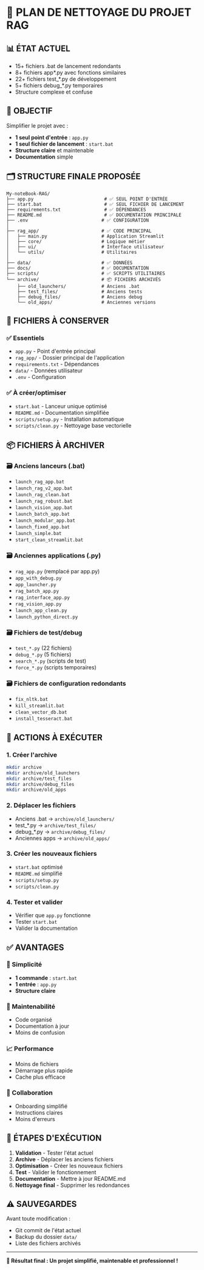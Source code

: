 # 🧹 PLAN DE NETTOYAGE DU PROJET RAG

## 📊 ÉTAT ACTUEL
- 15+ fichiers .bat de lancement redondants
- 8+ fichiers app*.py avec fonctions similaires
- 22+ fichiers test_*.py de développement
- 5+ fichiers debug_*.py temporaires
- Structure complexe et confuse

## 🎯 OBJECTIF
Simplifier le projet avec :
- **1 seul point d'entrée** : `app.py`
- **1 seul fichier de lancement** : `start.bat`
- **Structure claire** et maintenable
- **Documentation** simple

## 🗂️ STRUCTURE FINALE PROPOSÉE

```
My-noteBook-RAG/
├── app.py                          # ✅ SEUL POINT D'ENTRÉE
├── start.bat                       # ✅ SEUL FICHIER DE LANCEMENT
├── requirements.txt                # ✅ DÉPENDANCES
├── README.md                       # ✅ DOCUMENTATION PRINCIPALE
├── .env                           # ✅ CONFIGURATION
│
├── rag_app/                       # ✅ CODE PRINCIPAL
│   ├── main.py                    # Application Streamlit
│   ├── core/                      # Logique métier
│   ├── ui/                        # Interface utilisateur
│   └── utils/                     # Utilitaires
│
├── data/                          # ✅ DONNÉES
├── docs/                          # ✅ DOCUMENTATION
├── scripts/                       # ✅ SCRIPTS UTILITAIRES
└── archive/                       # 📦 FICHIERS ARCHIVÉS
    ├── old_launchers/             # Anciens .bat
    ├── test_files/                # Anciens tests
    ├── debug_files/               # Anciens debug
    └── old_apps/                  # Anciennes versions
```

## 📝 FICHIERS À CONSERVER

### ✅ Essentiels
- `app.py` - Point d'entrée principal
- `rag_app/` - Dossier principal de l'application
- `requirements.txt` - Dépendances
- `data/` - Données utilisateur
- `.env` - Configuration

### ✅ À créer/optimiser
- `start.bat` - Lanceur unique optimisé
- `README.md` - Documentation simplifiée
- `scripts/setup.py` - Installation automatique
- `scripts/clean.py` - Nettoyage base vectorielle

## 📦 FICHIERS À ARCHIVER

### 🗃️ Anciens lanceurs (.bat)
- `launch_rag_app.bat`
- `launch_rag_v2_app.bat`
- `launch_rag_clean.bat`
- `launch_rag_robust.bat`
- `launch_vision_app.bat`
- `launch_batch_app.bat`
- `launch_modular_app.bat`
- `launch_fixed_app.bat`
- `launch_simple.bat`
- `start_clean_streamlit.bat`

### 🗃️ Anciennes applications (.py)
- `rag_app.py` (remplacé par app.py)
- `app_with_debug.py`
- `app_launcher.py`
- `rag_batch_app.py`
- `rag_interface_app.py`
- `rag_vision_app.py`
- `launch_app_clean.py`
- `launch_python_direct.py`

### 🗃️ Fichiers de test/debug
- `test_*.py` (22 fichiers)
- `debug_*.py` (5 fichiers)
- `search_*.py` (scripts de test)
- `force_*.py` (scripts temporaires)

### 🗃️ Fichiers de configuration redondants
- `fix_nltk.bat`
- `kill_streamlit.bat`
- `clean_vector_db.bat`
- `install_tesseract.bat`

## 🚀 ACTIONS À EXÉCUTER

### 1. Créer l'archive
```bash
mkdir archive
mkdir archive/old_launchers
mkdir archive/test_files  
mkdir archive/debug_files
mkdir archive/old_apps
```

### 2. Déplacer les fichiers
- Anciens .bat → `archive/old_launchers/`
- test_*.py → `archive/test_files/`
- debug_*.py → `archive/debug_files/`
- Anciennes apps → `archive/old_apps/`

### 3. Créer les nouveaux fichiers
- `start.bat` optimisé
- `README.md` simplifié
- `scripts/setup.py`
- `scripts/clean.py`

### 4. Tester et valider
- Vérifier que `app.py` fonctionne
- Tester `start.bat`
- Valider la documentation

## ✅ AVANTAGES

### 🎯 Simplicité
- **1 commande** : `start.bat`
- **1 entrée** : `app.py`
- **Structure claire**

### 🔧 Maintenabilité  
- Code organisé
- Documentation à jour
- Moins de confusion

### 📈 Performance
- Moins de fichiers
- Démarrage plus rapide
- Cache plus efficace

### 👥 Collaboration
- Onboarding simplifié
- Instructions claires
- Moins d'erreurs

## 🔄 ÉTAPES D'EXÉCUTION

1. **Validation** - Tester l'état actuel
2. **Archive** - Déplacer les anciens fichiers
3. **Optimisation** - Créer les nouveaux fichiers
4. **Test** - Valider le fonctionnement
5. **Documentation** - Mettre à jour README.md
6. **Nettoyage final** - Supprimer les redondances

## ⚠️ SAUVEGARDES

Avant toute modification :
- Git commit de l'état actuel
- Backup du dossier `data/`
- Liste des fichiers archivés

---

**🎯 Résultat final : Un projet simplifié, maintenable et professionnel !**
